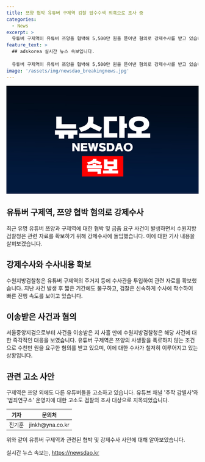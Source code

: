 ```yaml
---
title: 쯔양 협박 유튜버 구제역 검찰 압수수색 의혹으로 조사 중
categories:
  - News
excerpt: >
  유튜버 구제역이 유튜버 쯔양을 협박해 5,500만 원을 뜯어낸 혐의로 강제수사를 받고 있습니다. 검찰은 주거지 등에 수사관을 보내 자료를 확보했고, 이를 통해 사건 관련 조사를 진행 중입니다. 또한 구제역은 쯔양 외에도 다른 유튜버들을 고소한 사실이 밝혀졌습니다. 현재 서울중앙지검으로 사건이 이송된 지 사흘만이라고 합니다. TV 기사문의 및 제보는 jebo23 카톡/라인으로 연락 가능합니다.
feature_text: >
  ## adskorea 실시간 뉴스 속보입니다.

  유튜버 구제역이 유튜버 쯔양을 협박해 5,500만 원을 뜯어낸 혐의로 강제수사를 받고 있습니다. 검찰은 주거지 등에 수사관을 보내 자료를 확보했고, 이를 통해 사건 관련 조사를 진행 중입니다. 또한 구제역은 쯔양 외에도 다른 유튜버들을 고소한 사실이 밝혀졌습니다. 현재 서울중앙지검으로 사건이 이송된 지 사흘만이라고 합니다. TV 기사문의 및 제보는 jebo23 카톡/라인으로 연락 가능합니다.
image: '/assets/img/newsdao_breakingnews.jpg'
---
```


<p><img src="/assets/img/newsdao_breakingnews.jpg" alt="adskorea 속보" /></p>

<h2>유튜버 구제역, 쯔양 협박 혐의로 강제수사</h2>

<p data-ke-size="size16">최근 유명 유튜버 쯔양과 구제역에 대한 협박 및 금품 요구 사건이 발생하면서 수원지방검찰청은 관련 자료를 확보하기 위해 강제수사에 돌입했습니다. 이에 대한 기사 내용을 살펴보겠습니다.</p>

<h2 data-ke-size="size26">강제수사와 수사내용 확보</h2>

<p data-ke-size="size16">수원지방검찰청은 유튜버 구제역의 주거지 등에 수사관을 투입하여 관련 자료를 확보했습니다. 지난 사건 발생 후 짧은 기간에도 불구하고, 검찰은 신속하게 수사에 착수하여 빠른 진행 속도를 보이고 있습니다.</p>

<h2 data-ke-size="size26">이송받은 사건과 혐의</h2>

<p data-ke-size="size16">서울중앙지검으로부터 사건을 이송받은 지 사흘 만에 수원지방검찰청은 해당 사건에 대한 즉각적인 대응을 보였습니다. 유튜버 구제역은 쯔양의 사생활을 폭로하지 않는 조건으로 수천만 원을 요구한 혐의를 받고 있으며, 이에 대한 수사가 철저히 이루어지고 있는 상황입니다.</p>

<h2 data-ke-size="size26">관련 고소 사안</h2>

<p data-ke-size="size16">구제역은 쯔양 외에도 다른 유튜버들을 고소하고 있습니다. 유튜브 채널 '주작 감별사'와 '범죄연구소' 운영자에 대한 고소도 검찰의 조사 대상으로 지목되었습니다.</p>

<table>
    <thead>
        <tr>
            <th style="text-align: center;">기자</th>
            <th style="text-align: center;">문의처</th>
        </tr>
    </thead>
    <tbody>
        <tr>
            <td style="text-align: center;">진기훈</td>
            <td style="text-align: center;">jinkh@yna.co.kr</td>
        </tr>
    </tbody>
</table>

<p data-ke-size="size16">위와 같이 유튜버 구제역과 관련된 협박 및 강제수사 사안에 대해 알아보았습니다.</p>
실시간 뉴스 속보는, <a href="https://newsdao.kr" rel="dofollow">https://newsdao.kr</a>


